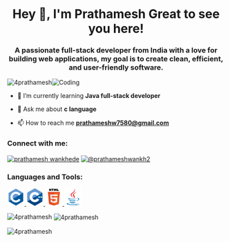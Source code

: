 <h1 align="center">Hey 👋, I'm Prathamesh Great to see you here!</h1>
<h3 align="center">A passionate full-stack developer from India with a love for building web applications, my goal is to create clean, efficient, and user-friendly software.</h3>

<img align="right" alt="Coding" width="400" src="https://cdn.dribbble.com/users/1162077/screenshots/3848914/programmer.gif">

<p align="left"> <img src="https://komarev.com/ghpvc/?username=4prathamesh&label=Profile%20views&color=0e75b6&style=flat" alt="4prathamesh" /> </p>

- 🌱 I’m currently learning **Java full-stack developer**

- 💬 Ask me about **c language**

- 📫 How to reach me **prathameshw7580@gmail.com**

<h3 align="left">Connect with me:</h3>
<p align="left">
<a href="https://www.linkedin.com/in/prathamesh-wankhede-16871a258/" target="blank"><img align="center" src="https://raw.githubusercontent.com/rahuldkjain/github-profile-readme-generator/master/src/images/icons/Social/linked-in-alt.svg" alt="prathamesh wankhede" height="30" width="40" /></a>
<a href="https://www.hackerrank.com/profile/prathameshwankh2" target="blank"><img align="center" src="https://raw.githubusercontent.com/rahuldkjain/github-profile-readme-generator/master/src/images/icons/Social/hackerrank.svg" alt="@prathameshwankh2" height="30" width="40" /></a>
  
</p>

<h3 align="left">Languages and Tools:</h3>
<p align="left"> <a href="https://www.cprogramming.com/" target="_blank" rel="noreferrer"> <img src="https://raw.githubusercontent.com/devicons/devicon/master/icons/c/c-original.svg" alt="c" width="40" height="40"/> </a> <a href="https://www.w3schools.com/cpp/" target="_blank" rel="noreferrer"> <img src="https://raw.githubusercontent.com/devicons/devicon/master/icons/cplusplus/cplusplus-original.svg" alt="cplusplus" width="40" height="40"/> </a> <a href="https://www.w3.org/html/" target="_blank" rel="noreferrer"> <img src="https://raw.githubusercontent.com/devicons/devicon/master/icons/html5/html5-original-wordmark.svg" alt="html5" width="40" height="40"/> </a> <a href="https://www.java.com" target="_blank" rel="noreferrer"> <img src="https://raw.githubusercontent.com/devicons/devicon/master/icons/java/java-original.svg" alt="java" width="40" height="40"/> </a> </p>

<p><img align="left" src="https://github-readme-stats.vercel.app/api/top-langs?username=4prathamesh&show_icons=true&locale=en&layout=compact" alt="4prathamesh" /></p>

<p>&nbsp;<img align="center" src="https://github-readme-stats.vercel.app/api?username=4prathamesh&show_icons=true&locale=en" alt="4prathamesh" /></p>

<p><img align="center" src="https://github-readme-streak-stats.herokuapp.com/?user=4prathamesh&" alt="4prathamesh" /></p>
